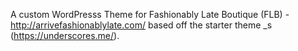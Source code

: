 A custom WordPresss Theme for Fashionably Late Boutique (FLB) - http://arrivefashionablylate.com/ based off the starter theme _s (https://underscores.me/).